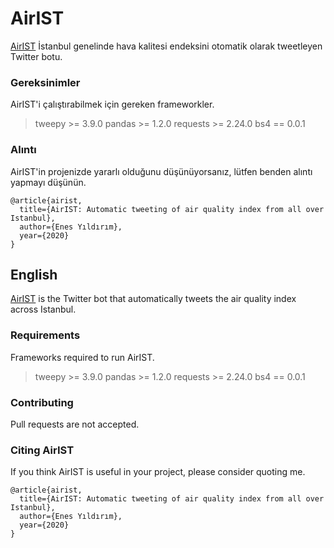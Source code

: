 # AirIST

[AirIST](https://twitter.com/BotAirIST) İstanbul genelinde hava kalitesi endeksini otomatik olarak tweetleyen Twitter botu.

### Gereksinimler

AirIST'i çalıştırabilmek için gereken frameworkler.

> tweepy >= 3.9.0
> pandas >= 1.2.0
> requests >= 2.24.0
> bs4 == 0.0.1

### Alıntı
AirIST'in projenizde yararlı olduğunu düşünüyorsanız, lütfen benden alıntı yapmayı düşünün.

    @article{airist,
      title={AirIST: Automatic tweeting of air quality index from all over Istanbul},
      author={Enes Yıldırım},
      year={2020}
    }

## **English**

[AirIST](https://twitter.com/BotAirIST) is the Twitter bot that automatically tweets the air quality index across Istanbul.

### Requirements

Frameworks required to run AirIST.

> tweepy >= 3.9.0
> pandas >= 1.2.0
> requests >= 2.24.0
> bs4 == 0.0.1

### Contributing

Pull requests are not accepted.

### Citing AirIST
If you think AirIST is useful in your project, please consider quoting me.

    @article{airist,
      title={AirIST: Automatic tweeting of air quality index from all over Istanbul},
      author={Enes Yıldırım},
      year={2020}
    }
